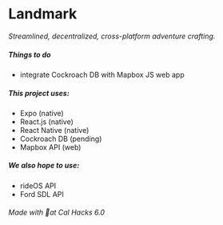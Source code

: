 # Landmark
_Streamlined, decentralized, cross-platform adventure crafting._ 
<br/>

##### Things to do 
* integrate Cockroach DB with Mapbox JS web app

##### This project uses:
* Expo (native)
* React.js (native)
* React Native (native)
* Cockroach DB (pending)
* Mapbox API (web)

##### We also hope to use:
* rideOS API
* Ford SDL API


###### Made with  :yellow_heart:at Cal Hacks 6.0
